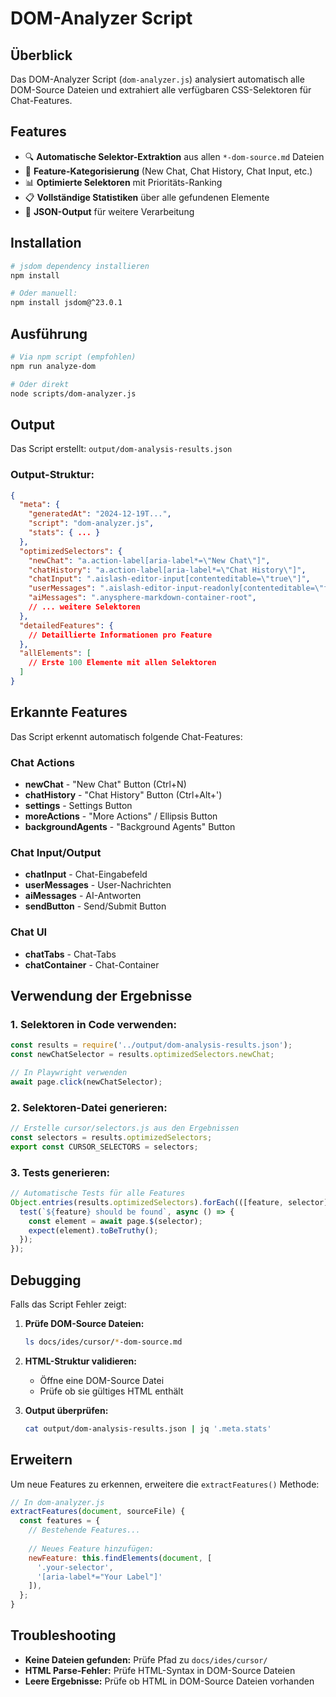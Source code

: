 # DOM-Analyzer Script

## Überblick
Das DOM-Analyzer Script (`dom-analyzer.js`) analysiert automatisch alle DOM-Source Dateien und extrahiert alle verfügbaren CSS-Selektoren für Chat-Features.

## Features
- 🔍 **Automatische Selektor-Extraktion** aus allen `*-dom-source.md` Dateien
- 🎯 **Feature-Kategorisierung** (New Chat, Chat History, Chat Input, etc.)
- 📊 **Optimierte Selektoren** mit Prioritäts-Ranking
- 📋 **Vollständige Statistiken** über alle gefundenen Elemente
- 📄 **JSON-Output** für weitere Verarbeitung

## Installation
```bash
# jsdom dependency installieren
npm install

# Oder manuell:
npm install jsdom@^23.0.1
```

## Ausführung
```bash
# Via npm script (empfohlen)
npm run analyze-dom

# Oder direkt
node scripts/dom-analyzer.js
```

## Output
Das Script erstellt: `output/dom-analysis-results.json`

### Output-Struktur:
```json
{
  "meta": {
    "generatedAt": "2024-12-19T...",
    "script": "dom-analyzer.js",
    "stats": { ... }
  },
  "optimizedSelectors": {
    "newChat": "a.action-label[aria-label*=\"New Chat\"]",
    "chatHistory": "a.action-label[aria-label*=\"Chat History\"]",
    "chatInput": ".aislash-editor-input[contenteditable=\"true\"]",
    "userMessages": ".aislash-editor-input-readonly[contenteditable=\"false\"]",
    "aiMessages": ".anysphere-markdown-container-root",
    // ... weitere Selektoren
  },
  "detailedFeatures": {
    // Detaillierte Informationen pro Feature
  },
  "allElements": [
    // Erste 100 Elemente mit allen Selektoren
  ]
}
```

## Erkannte Features
Das Script erkennt automatisch folgende Chat-Features:

### Chat Actions
- **newChat** - "New Chat" Button (Ctrl+N)
- **chatHistory** - "Chat History" Button (Ctrl+Alt+')
- **settings** - Settings Button
- **moreActions** - "More Actions" / Ellipsis Button
- **backgroundAgents** - "Background Agents" Button

### Chat Input/Output
- **chatInput** - Chat-Eingabefeld
- **userMessages** - User-Nachrichten
- **aiMessages** - AI-Antworten
- **sendButton** - Send/Submit Button

### Chat UI
- **chatTabs** - Chat-Tabs
- **chatContainer** - Chat-Container

## Verwendung der Ergebnisse

### 1. Selektoren in Code verwenden:
```javascript
const results = require('../output/dom-analysis-results.json');
const newChatSelector = results.optimizedSelectors.newChat;

// In Playwright verwenden
await page.click(newChatSelector);
```

### 2. Selektoren-Datei generieren:
```javascript
// Erstelle cursor/selectors.js aus den Ergebnissen
const selectors = results.optimizedSelectors;
export const CURSOR_SELECTORS = selectors;
```

### 3. Tests generieren:
```javascript
// Automatische Tests für alle Features
Object.entries(results.optimizedSelectors).forEach(([feature, selector]) => {
  test(`${feature} should be found`, async () => {
    const element = await page.$(selector);
    expect(element).toBeTruthy();
  });
});
```

## Debugging
Falls das Script Fehler zeigt:

1. **Prüfe DOM-Source Dateien:**
   ```bash
   ls docs/ides/cursor/*-dom-source.md
   ```

2. **HTML-Struktur validieren:**
   - Öffne eine DOM-Source Datei
   - Prüfe ob sie gültiges HTML enthält

3. **Output überprüfen:**
   ```bash
   cat output/dom-analysis-results.json | jq '.meta.stats'
   ```

## Erweitern
Um neue Features zu erkennen, erweitere die `extractFeatures()` Methode:

```javascript
// In dom-analyzer.js
extractFeatures(document, sourceFile) {
  const features = {
    // Bestehende Features...
    
    // Neues Feature hinzufügen:
    newFeature: this.findElements(document, [
      '.your-selector',
      '[aria-label*="Your Label"]'
    ]),
  };
}
```

## Troubleshooting
- **Keine Dateien gefunden:** Prüfe Pfad zu `docs/ides/cursor/`
- **HTML Parse-Fehler:** Prüfe HTML-Syntax in DOM-Source Dateien
- **Leere Ergebnisse:** Prüfe ob HTML in DOM-Source Dateien vorhanden 